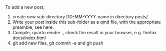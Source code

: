 To add a new post,

1. create new sub-directory DD-MM-YYYY-name in directory posts/.
2. Write your post inside this sub-folder as a qmd file, with the appropriate preamble, see here.
3. Compile, quarto render ., check the result in your browser, e.g. firefox docs/index.html
4. git add new files, git commit -a and git push

